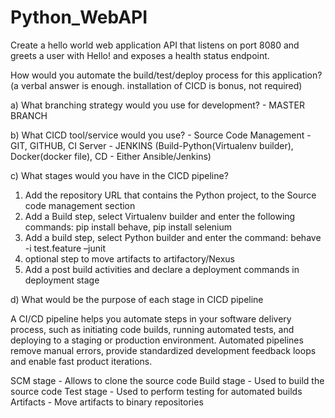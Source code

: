# Python_WebAPI
Create a hello world web application API that listens on port 8080 and greets a user with Hello! and exposes a health status endpoint.


How would you automate the build/test/deploy process for this application? (a verbal answer is enough. installation of CICD is bonus, not required)

a) What branching strategy would you use for development? - MASTER BRANCH

b) What CICD tool/service would you use? -
Source Code Management - GIT, GITHUB, CI Server - JENKINS (Build-Python(Virtualenv builder), Docker(docker file), CD - Either Ansible/Jenkins)

c) What stages would you have in the CICD pipeline? 

 1) Add the repository URL that contains the Python project, to the Source code management section
 2) Add a Build step, select Virtualenv builder and enter the following
	commands: pip install behave, pip install selenium
 3) Add a build step, select Python builder and enter the command: behave -i test.feature –junit
 4) optional step to move artifacts to artifactory/Nexus
 5) Add a post build activities and declare a deployment commands in deployment stage

d) What would be the purpose of each stage in CICD pipeline

A CI/CD pipeline helps you automate steps in your software delivery process, such as initiating code builds, running automated tests, and deploying to a staging or production environment. Automated pipelines remove manual errors, provide standardized development feedback loops and enable fast product iterations.

SCM stage   - Allows to clone the source code
Build stage - Used to build the source code
Test stage  - Used to perform testing for automated builds
Artifacts   - Move artifacts to binary repositories
